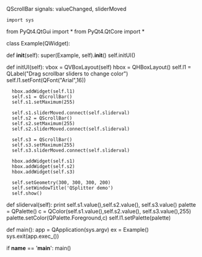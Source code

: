 QScrollBar
	signals: valueChanged, sliderMoved

	import sys
from PyQt4.QtGui import *
from PyQt4.QtCore import *

class Example(QWidget):

   def __init__(self):
      super(Example, self).__init__()
      self.initUI()
		
   def initUI(self):
      vbox = QVBoxLayout(self)
      hbox = QHBoxLayout()
      self.l1 = QLabel("Drag scrollbar sliders to change color")
      self.l1.setFont(QFont("Arial",16))
		
      hbox.addWidget(self.l1)
      self.s1 = QScrollBar()
      self.s1.setMaximum(255)
		
      self.s1.sliderMoved.connect(self.sliderval)
      self.s2 = QScrollBar()
      self.s2.setMaximum(255)
      self.s2.sliderMoved.connect(self.sliderval)
		
      self.s3 = QScrollBar()
      self.s3.setMaximum(255)
      self.s3.sliderMoved.connect(self.sliderval)
		
      hbox.addWidget(self.s1)
      hbox.addWidget(self.s2)
      hbox.addWidget(self.s3)
		
      self.setGeometry(300, 300, 300, 200)
      self.setWindowTitle('QSplitter demo')
      self.show()
		
   def sliderval(self):
      print self.s1.value(),self.s2.value(), self.s3.value()
      palette = QPalette()
      c = QColor(self.s1.value(),self.s2.value(), self.s3.value(),255)
      palette.setColor(QPalette.Foreground,c)
      self.l1.setPalette(palette)
		
def main():
   app = QApplication(sys.argv)
   ex = Example()
   sys.exit(app.exec_())
	
if __name__ == '__main__':
   main()
